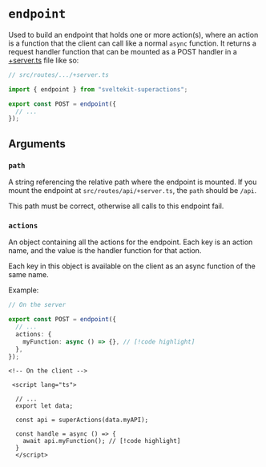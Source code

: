 # `endpoint`

Used to build an endpoint that holds one or more action(s), where an action is a function that the client can call like a normal `async` function. It returns a request handler function that can be mounted as a POST handler in a [+server.ts](https://kit.svelte.dev/docs/routing#server) file like so:

```ts
// src/routes/.../+server.ts

import { endpoint } from "sveltekit-superactions";

export const POST = endpoint({
  // ...
});
```

## Arguments

### `path`

A string referencing the relative path where the endpoint is mounted. If you mount the endpoint at `src/routes/api/+server.ts`, the `path` should be `/api`.

This path must be correct, otherwise all calls to this endpoint fail.

### `actions`

An object containing all the actions for the endpoint. Each key is an action name, and the value is the handler function for that action.

Each key in this object is available on the client as an async function of the same name.

Example:

```ts
// On the server

export const POST = endpoint({
  // ...
  actions: {
    myFunction: async () => {}, // [!code highlight]
  },
});
```

```svelte
<!-- On the client -->

 <script lang="ts">

  // ...
  export let data;

  const api = superActions(data.myAPI);

  const handle = async () => {
    await api.myFunction(); // [!code highlight]
  }
  </script>
```
